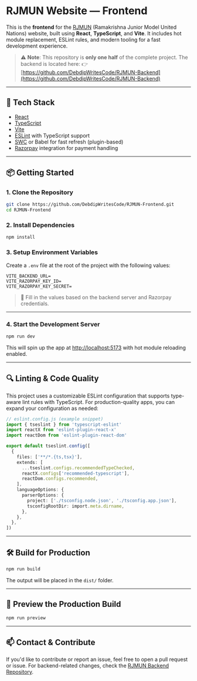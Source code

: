# RJMUN Website — Frontend

This is the **frontend** for the [RJMUN](https://rjmun.in) (Ramakrishna Junior Model United Nations) website, built using **React**, **TypeScript**, and **Vite**. It includes hot module replacement, ESLint rules, and modern tooling for a fast development experience.

> ⚠️ **Note**: This repository is **only one half** of the complete project. The backend is located here:
> 👉 [https://github.com/DebdipWritesCode/RJMUN-Backend](https://github.com/DebdipWritesCode/RJMUN-Backend)

---

## 🚀 Tech Stack

* [React](https://reactjs.org/)
* [TypeScript](https://www.typescriptlang.org/)
* [Vite](https://vitejs.dev/)
* [ESLint](https://eslint.org/) with TypeScript support
* [SWC](https://swc.rs/) or Babel for fast refresh (plugin-based)
* [Razorpay](https://razorpay.com/) integration for payment handling

---

## 📦 Getting Started

### 1. Clone the Repository

```bash
git clone https://github.com/DebdipWritesCode/RJMUN-Frontend.git
cd RJMUN-Frontend
```

### 2. Install Dependencies

```bash
npm install
```

### 3. Setup Environment Variables

Create a `.env` file at the root of the project with the following values:

```env
VITE_BACKEND_URL=
VITE_RAZORPAY_KEY_ID=
VITE_RAZORPAY_KEY_SECRET=
```

> 📝 Fill in the values based on the backend server and Razorpay credentials.

---

### 4. Start the Development Server

```bash
npm run dev
```

This will spin up the app at [http://localhost:5173](http://localhost:5173) with hot module reloading enabled.

---

## 🔍 Linting & Code Quality

This project uses a customizable ESLint configuration that supports type-aware lint rules with TypeScript. For production-quality apps, you can expand your configuration as needed:

```ts
// eslint.config.js (example snippet)
import { tseslint } from 'typescript-eslint'
import reactX from 'eslint-plugin-react-x'
import reactDom from 'eslint-plugin-react-dom'

export default tseslint.config([
  {
    files: ['**/*.{ts,tsx}'],
    extends: [
      ...tseslint.configs.recommendedTypeChecked,
      reactX.configs['recommended-typescript'],
      reactDom.configs.recommended,
    ],
    languageOptions: {
      parserOptions: {
        project: ['./tsconfig.node.json', './tsconfig.app.json'],
        tsconfigRootDir: import.meta.dirname,
      },
    },
  },
])
```

---

## 🛠 Build for Production

```bash
npm run build
```

The output will be placed in the `dist/` folder.

---

## 🧪 Preview the Production Build

```bash
npm run preview
```

---

## 📫 Contact & Contribute

If you'd like to contribute or report an issue, feel free to open a pull request or issue. For backend-related changes, check the [RJMUN Backend Repository](https://github.com/DebdipWritesCode/RJMUN-Backend).